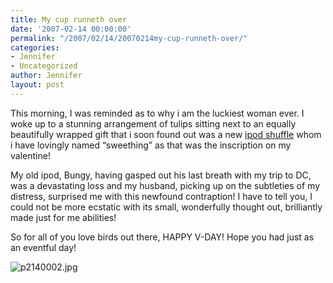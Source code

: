 ```yaml
---
title: My cup runneth over
date: '2007-02-14 00:00:00'
permalink: "/2007/02/14/20070214my-cup-runneth-over/"
categories:
- Jennifer
- Uncategorized
author: Jennifer
layout: post
---
```


This morning, I was reminded as to why i am the luckiest woman ever. I woke up to a stunning arrangement of tulips sitting next to an equally beautifully wrapped gift that i soon found out was a new [ipod shuffle](http://store.apple.com/1-800-MY-APPLE/WebObjects/AppleStore.woa/wa/RSLID?mco=BE7AE809&nclm=iPodshuffle "ipod shuffle") whom i have lovingly named &#8220;sweething&#8221; as that was the inscription on my valentine!

My old ipod, Bungy, having gasped out his last breath with my trip to DC, was a devastating loss and my husband, picking up on the subtleties of my distress, surprised me with this newfound contraption! I have to tell you, I could not be more ecstatic with its small, wonderfully thought out, brilliantly made just for me abilities!

So for all of you love birds out there, HAPPY V-DAY! Hope you had just as an eventful day!

<img id="image126" alt="p2140002.jpg" src="http://static.squarespace.com/static/50db6bb3e4b015296cd43789/50dfa5b1e4b0dc6320e0b5ea/50dfa5b1e4b0dc6320e0b65b/1171451046000/?format=original" />
